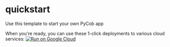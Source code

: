 # quickstart
Use this template to start your own PyCob app

When you're ready, you can use these 1-click deployments to various cloud services:
[![Run on Google Cloud](https://deploy.cloud.run/button.svg)](https://deploy.cloud.run)
